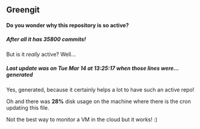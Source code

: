 ## Greengit

#### Do you wonder why this repository is so active?

##### After all it has 35800 commits!

But is it *really* active? Well...

##### Last update was on Tue Mar 14 at 13:25:17 when those lines were... generated

Yes, generated, because it certainly helps a lot to have such an active repo!

Oh and there was **28%** disk usage on the machine
where there is the cron updating this file.

Not the best way to monitor a VM in the cloud but it works! :)
